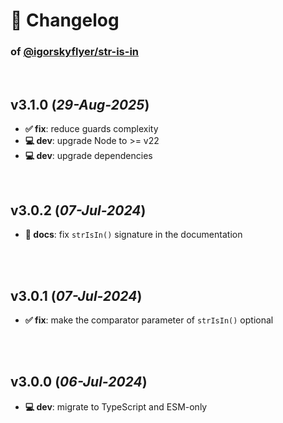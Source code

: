 # 📒 Changelog

### of [@igorskyflyer/str-is-in](https://github.com/igorskyflyer/npm-str-is-in)

<br>

## v3.1.0 (*29-Aug-2025*)

- **✅ fix**: reduce guards complexity
- **💻 dev**: upgrade Node to >= v22
- **💻 dev**: upgrade dependencies

<br>

## v3.0.2 (*07-Jul-2024*)

- **📜 docs**: fix `strIsIn()` signature in the documentation

<br>
<br>

## v3.0.1 (*07-Jul-2024*)

- **✅ fix**: make the comparator parameter of `strIsIn()` optional

<br>
<br>

## v3.0.0 (*06-Jul-2024*)

- **💻 dev**: migrate to TypeScript and ESM-only
